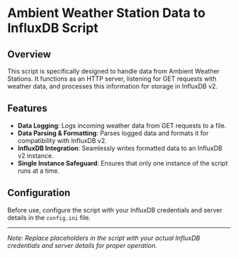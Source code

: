# Ambient Weather Station Data to InfluxDB Script

## Overview
This script is specifically designed to handle data from Ambient Weather Stations. It functions as an HTTP server, listening for GET requests with weather data, and processes this information for storage in InfluxDB v2.

## Features
- **Data Logging**: Logs incoming weather data from GET requests to a file.
- **Data Parsing & Formatting**: Parses logged data and formats it for compatibility with InfluxDB v2.
- **InfluxDB Integration**: Seamlessly writes formatted data to an InfluxDB v2 instance.
- **Single Instance Safeguard**: Ensures that only one instance of the script runs at a time.

## Configuration
Before use, configure the script with your InfluxDB credentials and server details in the `config.ini` file.

---

*Note: Replace placeholders in the script with your actual InfluxDB credentials and server details for proper operation.*
